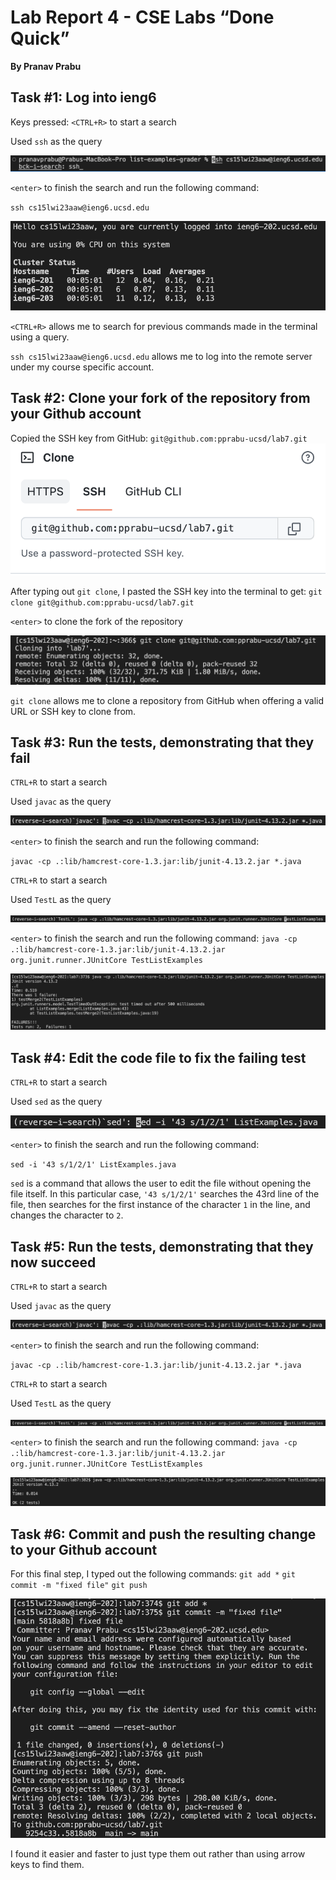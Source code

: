 # Lab Report 4 - CSE Labs “Done Quick”

**By Pranav Prabu**

## Task #1: Log into ieng6
Keys pressed:
`<CTRL+R>` to start a search

Used `ssh` as the query

![Image](ssh-ctrl+r.png)

`<enter>` to finish the search and run the following command:

`ssh cs15lwi23aaw@ieng6.ucsd.edu`

![Image](sshLogin.png)

`<CTRL+R>` allows me to search for previous commands made in the terminal using a query.

`ssh cs15lwi23aaw@ieng6.ucsd.edu` allows me to log into the remote server under my course specific account.


## Task #2: Clone your fork of the repository from your Github account
Copied the SSH key from GitHub:
`git@github.com:pprabu-ucsd/lab7.git`
![Image](sshKey.png)

After typing out `git clone`, I pasted the SSH key into the terminal to get:
`git clone git@github.com:pprabu-ucsd/lab7.git`

`<enter>` to clone the fork of the repository

![Image](gitFork.png)

`git clone` allows me to clone a repository from GitHub when offering a valid URL or SSH key to clone from.

## Task #3: Run the tests, demonstrating that they fail
`CTRL+R` to start a search

Used `javac` as the query

![Image](javac-ctrl+r.png)

`<enter>` to finish the search and run the following command:

`javac -cp .:lib/hamcrest-core-1.3.jar:lib/junit-4.13.2.jar *.java`

`CTRL+R` to start a search

Used `TestL` as the query

![Image](TestL-ctrl+r.png)

`<enter>` to finish the search and run the following command:
`java -cp .:lib/hamcrest-core-1.3.jar:lib/junit-4.13.2.jar org.junit.runner.JUnitCore TestListExamples`

![Image](testFailures.png)

## Task #4: Edit the code file to fix the failing test
`CTRL+R` to start a search

Used `sed` as the query

![Image](sed-ctrl+r.png)

`<enter>` to finish the search and run the following command:

`sed -i '43 s/1/2/1' ListExamples.java`

`sed` is a command that allows the user to edit the file without opening the file itself. In this particular case, `'43 s/1/2/1'` searches the 43rd line of the file, then searches for the first instance of the character `1` in the line, and changes the character to `2`.

## Task #5: Run the tests, demonstrating that they now succeed
`CTRL+R` to start a search

Used `javac` as the query

![Image](javac-ctrl+r.png)

`<enter>` to finish the search and run the following command:

`javac -cp .:lib/hamcrest-core-1.3.jar:lib/junit-4.13.2.jar *.java`

`CTRL+R` to start a search

Used `TestL` as the query

![Image](TestL-ctrl+r.png)

`<enter>` to finish the search and run the following command:
`java -cp .:lib/hamcrest-core-1.3.jar:lib/junit-4.13.2.jar org.junit.runner.JUnitCore TestListExamples`

![Image](testPasses.png)

## Task #6: Commit and push the resulting change to your Github account

For this final step, I typed out the following commands:
`git add *`
`git commit -m "fixed file"`
`git push`

![Image](gitFinalStep.png)

I found it easier and faster to just type them out rather than using arrow keys to find them.
